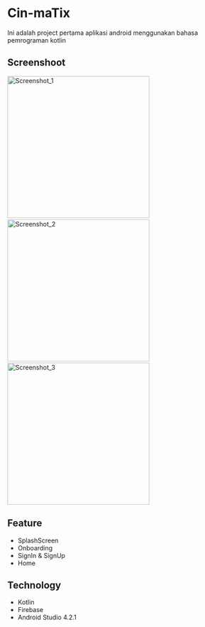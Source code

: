 # Cin-maTix
Ini adalah project pertama aplikasi android menggunakan bahasa pemrograman kotlin

## Screenshoot
<p>
<img alt="Screenshot_1" src="https://user-images.githubusercontent.com/69950722/219075874-cbf1aa8b-a2ae-4338-8cf2-96f466429c74.png" width="320">&emsp;
<img alt="Screenshot_2" src="https://user-images.githubusercontent.com/69950722/219079412-e6f83eb2-bd1c-4730-afcb-67692d8d8ebb.png" width="320">&emsp;
<img alt="Screenshot_3" src="https://user-images.githubusercontent.com/69950722/219078872-b0c19732-e4e8-4a5b-8bb3-1978700ea522.png" width="320">
</p>

## Feature
* SplashScreen
* Onboarding
* SignIn & SignUp
* Home

## Technology
- Kotlin
- Firebase
- Android Studio 4.2.1
